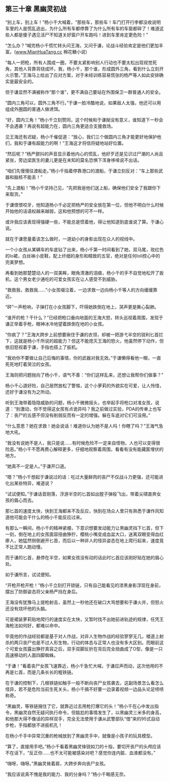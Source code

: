 ## 第三十章 黑幽灵初战
“别上车，别上车！”杨小千大喊着，“那些车，那些车！车门打开行李都没收说明车里的人是慌乱逃出，为什么所有车都停靠了为什么所有车的车窗都碎了！难道这些人都是傻子遇见活尸不知道关好窗户开车跑吗！进到车里肯定更危险！”

“怎么办？”喊完杨小千慌忙转头问王海，又问于谦，论战斗经验肯定是他们更加丰富。(www.MianHuaTang.cc 棉花糖小说)

“每人一把枪，所有人围成一圈，不要太紧影响别人行动也不要太松出现视觉死角，其他人背靠背绕成环，我，杨小千，那个谁，形成圆外三角，看到什么立刻开火示警。”王海马上给出了应对方案，对于未经训练容易慌张的杨严等人如此安排确实是最安全的。

但于谦显然不满被称作“那个谁”，更不满自己要站在外围保卫一群普通人的安全。

“圆内三角可以，圆外三角不行。”于谦一脸冷酷地说，如果敌人太强，他还可以用组成外圈圆的普通人做诱饵。

“好，圆内三角！”杨小千立刻赞同，这个时候和于谦拗没有意义，谁知道下一秒会不会遇袭？再说有超能力在，圆内三角更适合支援救场。

见王海还有迟疑，杨小千催促道：“放心，我们三个做圆内三角才能更好地保护他们，我和于谦有超能力的啊！”王海这才将信将疑地站好位置。

“然后呢？”杨严颤抖的声音显示着他内心的慌乱，他好歹还是见识过尸潮的人尚且紧张，旁边梁医生的妻儿更是在未知的莫名恐惧下浑身哆嗦说不出话。

“咱们先慢慢往渡船走。”杨小千指着停靠港口的渡船，于谦立刻反对：“车上那些武器和脑核不能丢！”

“先上渡船！”杨小千坚持己见，“先把我爸他们送上船，确保他们安全了我跟你下来取货。”

于谦恨恨咬牙，他知道杨小千必定把杨严的安全放在第一位，但他不明白什么时候开始他的话语权越来越弱，这和他预想的可不一样。

或许我应该表现得强硬一些，不能总是惯着他，得让他知道到底谁说了算。于谦心说。

就在于谦思量着该怎么做时，一道幼小的身影出现在众人的视线中。

一个小女孩从某辆车的车底钻了出来，杨小千第一时间看到了她，双马尾，玫红色的lo裙，白丝袜小皮鞋，配上纤细的身形和精致的五官，绝对是任何loli控心中的完美梦想。

再看到她那楚楚动人的一双美眸，眼角清澈的泪痕，杨小千的手不自觉地松开了扳机，这个男女老少通吃的可爱女孩实在让人感受不到威胁。

“救救我，救救我……”小女孩啜泣着，一边求救一边向杨小千等人的方向缓缓靠近。

“砰”一声枪响，子弹打在小女孩脚下，吓得她跌倒在地上，哭声更是撕心裂肺。

“谁开的枪？干什么？”已经把枪口垂向地面的王海大怒，转头巡视着周围，发现于谦正举着手枪，眼神冰冷地望着跌倒在地的小女孩。

“你疯了？”王海大跨步上前想要揪住于谦的衣领，却被一把游弋半空的锐利匕首拦下，这就是杨小千所说的超能力？但这不能熄灭王海的怒火，他虽然停下动作，但依旧怒视着于谦，手指也搭上了扳机。

“我劝你不要做让自己后悔的事情，你的武器对我无效。”于谦懒得看他一眼，一直死死地盯着哭泣的女孩。

王海则把问题抛向了杨小千，语气不善：“你们这样乱来，还想让我帮你们做事？”

杨小千心道好险，自己居然放松了警惕，这个小萝莉的外貌实在可爱，让人怜惜，还好于谦没有为之所动。

听到王海带着隐隐威胁的问题，杨小千微微摇头，也举起手将枪口对准女孩，说道：“别激动，你不觉得这女孩有点诡异吗？我之前做过实验，PDA的传单上也写了：丧尸的五感不但没有削弱反而有一定的增强。躲在车底对它们可没用。”

“什么意思？她在求救！她会说话！难道你认为她不是人吗！你瞎了吗？”王海气急地大吼。

“我没有说她不是人，我只是说……有时候危险不一定来自怪物，人也可以变得很险恶。”杨小千不愿再费心解释更多，仔细地观察着周围，看看有没有能藏匿埋伏的地方。

“她真不一定是人。”于谦开口道。

“嗯？”杨小千想起于谦说过的话：吃过大量鲜肉的丧尸不仅战斗力更强，还可能进化出某些特异，难道说？

“试试便知。”于谦话音刚落，浮游半空的匕首如出膛子弹般飞出，带着尖啸直奔女孩的眉心而去。

那匕首的速度太快，快到王海都来不及反应，快到在场众人里只有熟悉于谦作风知道他可能会干什么的杨小千能反应过来。

有那么一瞬间，杨小千的精神紧绷，下意识想要发动能力让黑幽灵挡下匕首，但下一刻，倒在地上的女孩面容扭曲狰狞，樱桃小嘴变成血盆大口，迷离双眼变得血红瘆人，她猛然侧倒避开匕首，而后以一种非人的怪异姿态在地上爬行起来，速度竟不比正常人跑动慢。

而于谦的匕首，悬停在半空，如果女孩没有动的话此时匕首应该刚好贴在她的眉心处。

如于谦所言，试试便知。

“开枪开枪开枪！”杨小千立刻打开锁链，只有自己能看见的漆黑身影浮现在身前，摆出了防御姿态将父亲杨严挡在身后。

王海没有犹豫马上提枪射击，虽然上一秒他还在破口大骂想要和于谦火并，但怒火还没有烧坏他的头脑。

可是裙装萝莉贴地爬行的速度实在太快，又暂时找不出她前进轨迹的规律，任凭王海枪法如何好，都难以命中。

毕竟他的作战经验都是基于对人作战，对非人生物作战的经验寥寥无几，楼道上射杀的两只丧尸也是不过人形生物，行动的体态与正常人也没有多大区别。而眼前这个可爱女孩露出狰狞真容之后，双手双脚反折在背后完全扭曲成了O型，像是一只高速移动的人面四脚蜘蛛。

“于谦！”看着丧尸女孩飞速靠近，杨小千急忙大喊，于谦应声而动，这次他用的不再是匕首，而是几条长长的粗铁链。

在于谦的控制下，几根铁链如触手一般不断向丧尸女孩袭去，这副场景怎么看怎么怪异，若不是危险当前生死关头，杨小千搞不好要一边录着视频一边品头论足啧啧称奇。

“黑幽灵，等铁链捆住了它，就靠近过去用枪打爆它的头！”杨小千在心中发出指令，黑幽灵自然无疑问执行命令，但尴尬的事情发生了，以黑幽灵三米多的身高，和他那大得不像话的异样双手，完全无法使用于谦从武警部队“借”来的95式自动步枪，手指都放不进扳机孔！

在杨小千手中异常沉重的枪械放到了黑幽灵手中，就像是小孩子的玩具模型。

“算了，直接用手吧。”杨小千看着黑幽灵锋锐如刀的十指，要切开丧尸的头颅应该不在话下，“反正你……也不太可能被感染对吧？感觉你连内脏、血液都没有。”

“嗨呀，嗨呀。”黑幽灵耸着肩，大跨步奔向丧尸女孩。

“我应该说真不愧是我的能力、我的分身吗？”杨小千略感无奈。

